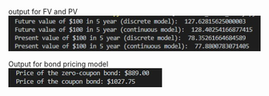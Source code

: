 output for FV and PV     
![image](https://github.com/memoryfraction/Quant/blob/master/Images/FVAndPV-output.jpg?raw=true)

Output for bond pricing model   
![image](https://github.com/memoryfraction/Quant/blob/master/Images/bond%20pricing%20-%20output.jpg?raw=true)